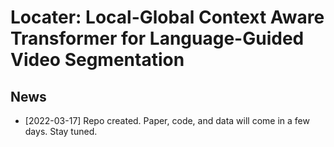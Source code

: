 # Locater: Local-Global Context Aware Transformer for Language-Guided Video Segmentation

## News
* [2022-03-17] Repo created. Paper, code, and data will come in a few days. Stay tuned.
